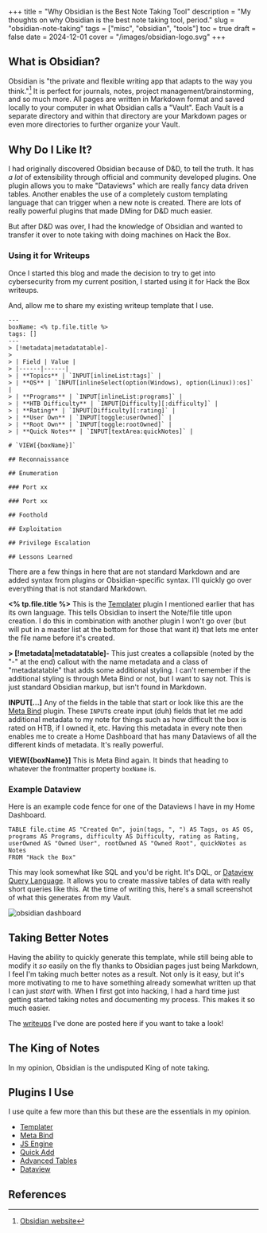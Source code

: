 +++
title = "Why Obsidian is the Best Note Taking Tool"
description = "My thoughts on why Obsidian is the best note taking tool, period."
slug = "obsidian-note-taking"
tags = ["misc", "obsidian", "tools"]
toc = true
draft = false
date = 2024-12-01
cover = "/images/obsidian-logo.svg"
+++

## What is Obsidian?

Obsidian is "the private and flexible writing app that adapts to the way you think."[^1] It is perfect for journals, notes, project management/brainstorming, and so much more. All pages are written in Markdown format and saved locally to your computer in what Obsidian calls a "Vault". Each Vault is a separate directory and within that directory are your Markdown pages or even more directories to further organize your Vault.

## Why Do I Like It?

I had originally discovered Obsidian because of D&D, to tell the truth. It has _a lot_ of extensibility through official and community developed plugins. One plugin allows you to make "Dataviews" which are really fancy data driven tables. Another enables the use of a completely custom templating language that can trigger when a new note is created. There are lots of really powerful plugins that made DMing for D&D much easier.

But after D&D was over, I had the knowledge of Obsidian and wanted to transfer it over to note taking with doing machines on Hack the Box.

### Using it for Writeups

Once I started this blog and made the decision to try to get into cybersecurity from my current position, I started using it for Hack the Box writeups.

And, allow me to share my existing writeup template that I use.

```obsidian
---
boxName: <% tp.file.title %>
tags: []
---
> [!metadata|metadatatable]-
>
> | Field | Value |
> |------|------|
> | **Topics** | `INPUT[inlineList:tags]` |
> | **OS** | `INPUT[inlineSelect(option(Windows), option(Linux)):os]` |
> | **Programs** | `INPUT[inlineList:programs]` |
> | **HTB Difficulty** | `INPUT[Difficulty][:difficulty]` |
> | **Rating** | `INPUT[Difficulty][:rating]` |
> | **User Own** | `INPUT[toggle:userOwned]` |
> | **Root Own** | `INPUT[toggle:rootOwned]` |
> | **Quick Notes** | `INPUT[textArea:quickNotes]` |

# `VIEW[{boxName}]`

## Reconnaissance

## Enumeration

### Port xx

### Port xx

## Foothold

## Exploitation

## Privilege Escalation

## Lessons Learned
```

There are a few things in here that are not standard Markdown and are added syntax from plugins or Obsidian-specific syntax. I'll quickly go over everything that is not standard Markdown.

**<% tp.file.title %>**
This is the [Templater](https://silentvoid13.github.io/Templater/introduction.html) plugin I mentioned earlier that has its own language. This tells Obsidian to insert the Note/file title upon creation. I do this in combination with another plugin I won't go over (but will put in a master list at the bottom for those that want it) that lets me enter the file name before it's created.

**> [!metadata|metadatatable]-**
This just creates a collapsible (noted by the "-" at the end) callout with the name metadata and a class of "metadatatable" that adds some additional styling. I can't remember if the additional styling is through Meta Bind or not, but I want to say not. This is just standard Obsidian markup, but isn't found in Markdown.

**INPUT[...]**
Any of the fields in the table that start or look like this are the [Meta Bind](https://www.moritzjung.dev/obsidian-meta-bind-plugin-docs/) plugin. These `INPUT`s create input (duh) fields that let me add additional metadata to my note for things such as how difficult the box is rated on HTB, if I owned it, etc. Having this metadata in every note then enables me to create a Home Dashboard that has many Dataviews of all the different kinds of metadata. It's really powerful.

**VIEW[{boxName}]**
This is Meta Bind again. It binds that heading to whatever the frontmatter property `boxName` is.

### Example Dataview

Here is an example code fence for one of the Dataviews I have in my Home Dashboard.

```dataview "Example"
TABLE file.ctime AS "Created On", join(tags, ", ") AS Tags, os AS OS, programs AS Programs, difficulty AS Difficulty, rating as Rating, userOwned AS "Owned User", rootOwned AS "Owned Root", quickNotes as Notes
FROM "Hack the Box"
```

This may look somewhat like SQL and you'd be right. It's DQL, or [Dataview Query Language](https://blacksmithgu.github.io/obsidian-dataview/queries/structure/). It allows you to create massive tables of data with really short queries like this. At the time of writing this, here's a small screenshot of what this generates from my Vault.

![obsidian dashboard](/images/obsidian-dashboard.png)

## Taking Better Notes

Having the ability to quickly generate this template, while still being able to modify it _so_ easily on the fly thanks to Obsidian pages just being Markdown, I feel I'm taking much better notes as a result. Not only is it easy, but it's more motivating to me to have something already somewhat written up that I can just _start_ with. When I first got into hacking, I had a hard time just getting started taking notes and documenting my process. This makes it so much easier.

The [writeups](/tags/writeup) I've done are posted here if you want to take a look!

## The King of Notes

In my opinion, Obsidian is the undisputed King of note taking.

## Plugins I Use

I use quite a few more than this but these are the essentials in my opinion.

- [Templater](https://silentvoid13.github.io/Templater/introduction.html)
- [Meta Bind](https://www.moritzjung.dev/obsidian-meta-bind-plugin-docs/)
- [JS Engine](https://github.com/mProjectsCode/obsidian-js-engine-plugin)
- [Quick Add](https://github.com/chhoumann/quickadd)
- [Advanced Tables](https://github.com/tgrosinger/advanced-tables-obsidian)
- [Dataview](https://github.com/blacksmithgu/obsidian-dataview)

## References

[^1]: [Obsidian website](https://obsidian.md/)
